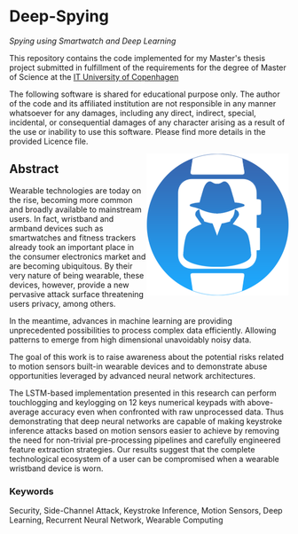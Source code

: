 # Deep-Spying
*Spying using Smartwatch and Deep Learning*

This repository contains the code implemented for my Master's thesis project submitted in fulfillment of the requirements for the degree of Master of Science at the [IT University of Copenhagen](http://en.itu.dk/)

The following software is shared for educational purpose only. The author of the code and its affiliated institution are not responsible in any manner whatsoever for any damages, including any direct, indirect, special, incidental, or consequential damages of any character arising as a result of the use or inability to use this software. Please find more details in the provided Licence file.

<img src="logo.png?raw=true" align="right"/>

## Abstract
Wearable technologies are today on the rise, becoming more common and broadly available to mainstream users. In fact, wristband and armband devices such as smartwatches and fitness trackers already took an important place in the consumer electronics market and are becoming ubiquitous. By their very nature of being wearable, these devices, however, provide a new pervasive attack surface threatening users privacy, among others.

In the meantime, advances in machine learning are providing unprecedented possibilities to process complex data efficiently. Allowing patterns to emerge from high dimensional unavoidably noisy data.

The goal of this work is to raise awareness about the potential risks related to motion sensors built-in wearable devices and to demonstrate abuse opportunities leveraged by advanced neural network architectures.

The LSTM-based implementation presented in this research can perform touchlogging and keylogging on 12 keys numerical keypads with above-average accuracy even when confronted with raw unprocessed data. Thus demonstrating that deep neural networks are capable of making keystroke inference attacks based on motion sensors easier to achieve by removing the need for non-trivial pre-processing pipelines and carefully engineered feature extraction strategies. Our results suggest that the complete technological ecosystem of a user can be compromised when a wearable wristband device is worn.

### Keywords
Security, Side-Channel Attack, Keystroke Inference, Motion Sensors, Deep Learning, Recurrent Neural Network, Wearable Computing

